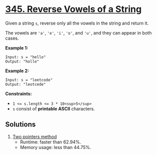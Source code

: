# [345. Reverse Vowels of a String](https://leetcode.com/problems/reverse-vowels-of-a-string/)

Given a string `s`, reverse only all the vowels in the string and return it.

The vowels are `'a'`, `'e'`, `'i'`, `'o'`, and `'u'`, and they can appear in both cases.

**Example 1:**

```
Input: s = "hello"
Output: "holle"
```

**Example 2:**

```
Input: s = "leetcode"
Output: "leotcede"
```

**Constraints:**

- `1 <= s.length <= 3 * 10<sup>5</sup>`
- `s` consist of **printable ASCII** characters.

## Solutions
1. [Two pointers method](./SumOfSquareNumbers.java)
    - Runtime: faster than 62.94%.
    - Memory usage: less than 44.75%.
